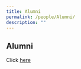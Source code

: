 ```yaml
---
title: Alumni
permalink: /people/Alumni/
description: ""
---
```

## Alumni 

Click [here](https://www.gabrielites.org/) 